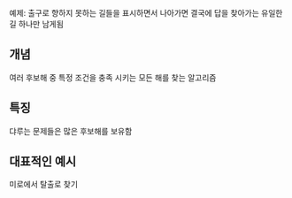 예제: 출구로 향하지 못하는 길들을 표시하면서 나아가면 결국에 답을 찾아가는 유일한 길 하나만 남게됨

## 개념
여러 후보해 중 특정 조건을 충족 시키는 모든 해를 찾는 알고리즘

## 특징
댜루는 문제들은 많은 후보해를 보유함

## 대표적인 예시
미로에서 탈출로 찾기